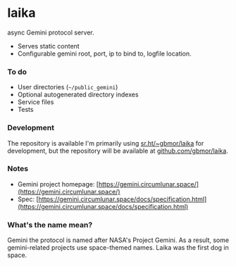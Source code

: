 # laika

async Gemini protocol server.

* Serves static content
* Configurable gemini root, port, ip to bind to, logfile location.

### To do

* User directories (`~/public_gemini`)
* Optional autogenerated directory indexes
* Service files
* Tests

### Development

The repository is available 
I'm primarily using [sr.ht/~gbmor/laika](https://sr.ht/~gbmor/laika) for development,
but the repository will be available at [github.com/gbmor/laika](https://github.com/gbmor/laika).

### Notes

* Gemini project homepage: [https://gemini.circumlunar.space/](https://gemini.circumlunar.space/)
* Spec: [https://gemini.circumlunar.space/docs/specification.html](https://gemini.circumlunar.space/docs/specification.html)

### What's the name mean?

Gemini the protocol is named after NASA's Project Gemini.
As a result, some gemini-related projects use space-themed names.
Laika was the first dog in space.
